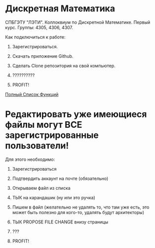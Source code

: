 # Дискретная Математика
СПБГЭТУ "ЛЭТИ". Коллоквиум по Дискретной Математике. Первый курс. Группы: 4305, 4306, 4307. 

Как подключиться к работе:

1. Зарегистрироваться.

2. Скачать приложение Github.

3. Сделать Clone репозитория на свой компьютер.

4. ??????????

5. PROFIT!

[Полный Список Функций](https://docs.google.com/spreadsheets/d/1-2dHqPaKqpi5o34qUxRkuVwe4BvA2Lwo-HIwMRHkDpY/edit#gid=0 "Таблица с Функциями")


# Редактировать уже имеющиеся файлы могут ВСЕ зарегистрированные пользователи!
Для этого необходимо: 

1. Зарегистрироваться

2. Подтвердить аккаунт на почте (обязательно)

3. Открываем файл из списка

4. ТЫК на карандашик (ну или это ручка)

5. Пишем в файл (желательно не удалять то, что там уже есть, это может быть полезно для кого-то, удалять будут архитекторы)

6. ТЫК PROPOSE FILE CHANGE внизу страницы

7. ???

8. PROFIT!
